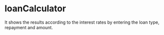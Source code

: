 # loanCalculator
It shows the results according to the interest rates by entering the loan type, 
repayment and amount.
